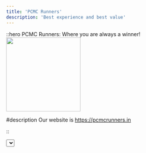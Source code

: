```yaml
---
title: 'PCMC Runners'
description: 'Best experience and best value'
---
```

::hero
PCMC Runners: Where you are always a winner!
<img src="/img/ml_logo.png" width="200px">

#description
Our website is https://pcmcrunners.in

::


<select :options="['1','m2','4']"></select>